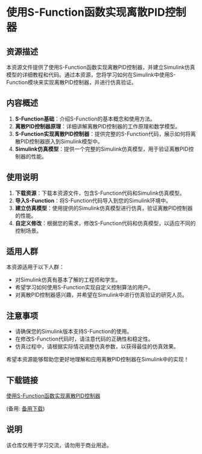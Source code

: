 # 使用S-Function函数实现离散PID控制器

## 资源描述

本资源文件提供了使用S-Function函数实现离散PID控制器，并建立Simulink仿真模型的详细教程和代码。通过本资源，您将学习如何在Simulink中使用S-Function模块来实现离散PID控制器，并进行仿真验证。

## 内容概述

1. **S-Function基础**：介绍S-Function的基本概念和使用方法。
2. **离散PID控制器原理**：详细讲解离散PID控制器的工作原理和数学模型。
3. **S-Function实现离散PID控制器**：提供完整的S-Function代码，展示如何将离散PID控制器嵌入到Simulink模型中。
4. **Simulink仿真模型**：提供一个完整的Simulink仿真模型，用于验证离散PID控制器的性能。

## 使用说明

1. **下载资源**：下载本资源文件，包含S-Function代码和Simulink仿真模型。
2. **导入S-Function**：将S-Function代码导入到您的Simulink环境中。
3. **建立仿真模型**：使用提供的Simulink仿真模型进行仿真，验证离散PID控制器的性能。
4. **自定义修改**：根据您的需求，修改S-Function代码和仿真模型，以适应不同的控制场景。

## 适用人群

本资源适用于以下人群：

- 对Simulink仿真有基本了解的工程师和学生。
- 希望学习如何使用S-Function实现自定义控制算法的用户。
- 对离散PID控制器感兴趣，并希望在Simulink中进行仿真验证的研究人员。

## 注意事项

- 请确保您的Simulink版本支持S-Function的使用。
- 在修改S-Function代码时，请注意代码的正确性和稳定性。
- 仿真过程中，请根据实际情况调整仿真参数，以获得最佳的仿真效果。

希望本资源能够帮助您更好地理解和应用离散PID控制器在Simulink中的实现！

## 下载链接
[使用S-Function函数实现离散PID控制器](https://pan.quark.cn/s/b3400a812678) 

(备用: [备用下载](https://pan.baidu.com/s/1Phuvmb0oaiG4e5LtNgCciQ?pwd=1234))

## 说明

该仓库仅用于学习交流，请勿用于商业用途。
